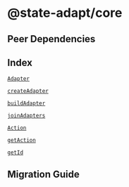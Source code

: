 # @state-adapt/core

## Peer Dependencies

## Index

[`Adapter`](/docs/core#adapter)

[`createAdapter`](/docs/core#createadapter)

[`buildAdapter`](/docs/core#buildadapter)

[`joinAdapters`](/docs/core#joinadapters)

[`Action`](/docs/core#action)

[`getAction`](/docs/core#getaction)

[`getId`](/docs/core#getid)

## Migration Guide

<!-- include: '../../../../../libs/core/src/lib/adapters/adapter.type.ts#Adapter' -->

<!-- include: '../../../../../libs/core/src/lib/adapters/create-adapter.function.ts#createAdapter' -->

<!-- include: '../../../../../libs/core/src/lib/adapters/build-adapter.function.ts#buildAdapter' -->

<!-- include: '../../../../../libs/core/src/lib/adapters/join-adapters.function.ts#joinAdapters' -->

<!-- include: '../../../../../libs/core/src/lib/actions/action.interface.ts#Action' -->

<!-- include: '../../../../../libs/core/src/lib/actions/get-action.function.ts#getAction' -->

<!-- include: '../../../../../libs/core/src/lib/utils/get-id.function.ts#getId' -->

<!-- cache 2 -->
